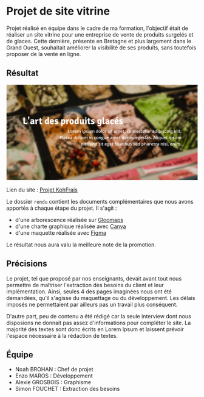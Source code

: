 # Projet de site vitrine

Projet réalisé en équipe dans le cadre de ma formation, l'objectif était de réaliser un site vitrine pour une entreprise de vente de produits surgelés et de glaces. Cette dernière, présente en Bretagne et plus largement dans le Grand Ouest, souhaitait améliorer la visibilité de ses produits, sans toutefois proposer de la vente en ligne.

## Résultat

![Capture d'écran de la page d'accueil](rendu/Capture.png)

Lien du site : [Projet KohFrais](https://zothma.github.io/projects/kohfrais/index.html)

Le dossier `rendu` contient les documents complémentaires que nous avons apportés à chaque étape du projet. Il s'agit :
 - d'une arborescence réalisée sur [Gloomaps](https://www.gloomaps.com/)
 - d'une charte graphique réalisée avec [Canva](https://www.canva.com/)
 - d'une maquette réalisée avec [Figma](https://www.figma.com/)

Le résultat nous aura valu la meilleure note de la promotion.

## Précisions

Le projet, tel que proposé par nos enseignants, devait avant tout nous permettre de maîtriser l'extraction des besoins du client et leur implémentation. Ainsi, seules 4 des pages imaginées nous ont été demandées, qu'il s'agisse du maquettage ou du développement. Les délais imposés ne permettaient par ailleurs pas un travail plus conséquent.

D'autre part, peu de contenu a été rédigé car la seule interview dont nous disposions ne donnait pas assez d'informations pour compléter le site. La majorité des textes sont donc écrits en Lorem Ipsum et laissent prévoir l'espace nécessaire à la rédaction de textes.

## Équipe
 - Noah BROHAN : Chef de projet
 - Enzo MAROS : Développement
 - Alexie GROSBOIS : Graphisme
 - Simon FOUCHET : Extraction des besoins